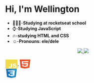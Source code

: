 # Hi, I'm Wellington

* 👨🏽‍🎓-<strong>Studying at rocketseat school</strong>
* ⌚-<strong>Studying JavaScript</strong>
* 🔥-<strong>studying HTML and CSS</strong>
* ☺️-<strong>Pronouns: ele/dele</strong>

<div align="center">
  <a href="https://github.com/TonFLY">
  <img height="180em" src="https://github-readme-stats.vercel.app/api?username=TonFLY&show_icons=true&theme=yeblu&include_all_commits=true&count_private=true"/>
  <img height="118em" src="https://github-readme-stats.vercel.app/api/top-langs/?username=TonFLY&layout=compact&langs_count=7&theme=yeblu"/>
</div>
<div style="display: inline_block"><br>
  <img align="center" alt="TonFLY-Js" height="30" width="40" src="https://raw.githubusercontent.com/devicons/devicon/master/icons/javascript/javascript-plain.svg">
  <img align="center" alt="TonFLY-HTML" height="30" width="40" src="https://raw.githubusercontent.com/devicons/devicon/master/icons/html5/html5-original.svg">
 <br>
 <img align="center" alt="TonFLY-CSS" height="30" width="40" src="https://raw.githubusercontent.com/devicons/devicon/master/icons/css3/css3-original.svg">
</div>
  
  ##
  
  
